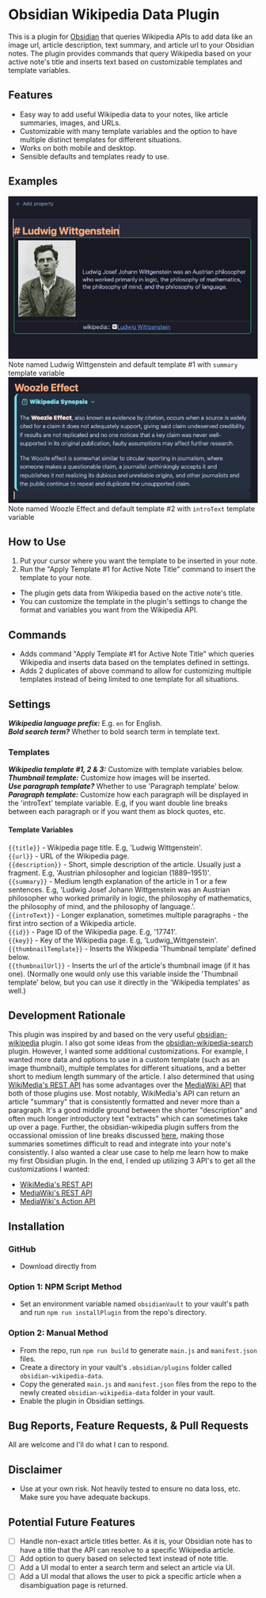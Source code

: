 # Obsidian Wikipedia Data Plugin
This is a plugin for [Obsidian](https://obsidian.md) that queries Wikipedia APIs to add data like an image url, article description, text summary, and article url to your Obsidian notes. The plugin provides commands that query Wikipedia based on your active note's title and inserts text based on customizable templates and template variables.
## Features
- Easy way to add useful Wikipedia data to your notes, like article summaries, images, and URLs.
- Customizable with many template variables and the option to have multiple distinct templates for different situations.
- Works on both mobile and desktop.
- Sensible defaults and templates ready to use.
## Examples
![Ludwig Wittgenstein](example.png)  
Note named Ludwig Wittgenstein and default template #1 with `summary` template variable  
![Woozle Effect](example2.png)  
Note named Woozle Effect and default template #2 with `introText` template variable
## How to Use
1. Put your cursor where you want the template to be inserted in your note.
2. Run the "Apply Template #1 for Active Note Title" command to insert the template to your note.
- The plugin gets data from Wikipedia based on the active note's title.
- You can customize the template in the plugin's settings to change the format and variables you want from the Wikipedia API.
## Commands
- Adds command "Apply Template #1 for Active Note Title" which queries Wikipedia and inserts data based on the templates defined in settings.
- Adds 2 duplicates of above command to allow for customizing multiple templates instead of being limited to one template for all situations.
## Settings
***Wikipedia language prefix:*** E.g. `en` for English.   
***Bold search term?*** Whether to bold search term in template text.  
### Templates
***Wikipedia template #1, 2 & 3:*** Customize with template variables below.  
***Thumbnail template:*** Customize how images will be inserted.  
***Use paragraph template?*** Whether to use 'Paragraph template' below.  
***Paragraph template:*** Customize how each paragraph will be displayed in the 'introText' template variable. E.g, if you want double line breaks between each paragraph or if you want them as block quotes, etc.  
#### Template Variables
`{{title}}` - Wikipedia page title. E.g, 'Ludwig Wittgenstein'.  
`{{url}}` - URL of the Wikipedia page.  
`{{description}}` - Short, simple description of the article. Usually just a fragment. E.g, 'Austrian philosopher and logician (1889–1951)'.  
`{{summary}}` - Medium length explanation of the article in 1 or a few sentences. E.g, 'Ludwig Josef Johann Wittgenstein was an Austrian philosopher who worked primarily in   logic, the philosophy of mathematics, the philosophy of mind, and the philosophy of language.'.  
`{{introText}}` - Longer explanation, sometimes multiple paragraphs - the first intro section of a Wikipedia article.  
`{{id}}` - Page ID of the Wikipedia page. E.g, '17741'.  
`{{key}}` - Key of the Wikipedia page. E.g, 'Ludwig_Wittgenstein'.  
`{{thumbnailTemplate}}` - Inserts the Wikipedia 'Thumbnail template' defined below.  
`{{thumbnailUrl}}` - Inserts the url of the article's thumbnail image (if it has one). (Normally one would only use this variable inside the 'Thumbnail template' below, but   you can use it directly in the 'Wikipedia templates' as well.)  
## Development Rationale
This plugin was inspired by and based on the very useful [obsidian-wikipedia](https://github.com/jmilldotdev/obsidian-wikipedia) plugin. I also got some ideas from the [obsidian-wikipedia-search](https://github.com/StrangeGirlMurph/obsidian-wikipedia-search) plugin. However, I wanted some additional customizations. For example, I wanted more data and options to use in a custom template (such as an image thumbnail), multiple templates for different situations, and a better short to medium length summary of the article. I also determined that using [WikiMedia's REST API](https://en.wikipedia.org/api/rest_v1/) has some advantages over the [MediaWiki API](https://www.mediawiki.org/wiki/API:Main_page) that both of those plugins use. Most notably, WikiMedia's API can return an article "summary" that is consistently formatted and never more than a paragraph. It's a good middle ground between the shorter "description" and often much longer introductory text "extracts" which can sometimes take up over a page. Further, the obsidian-wikipedia plugin suffers from the occassional omission of line breaks discussed [here](https://phabricator.wikimedia.org/T201946), making those summaries sometimes difficult to read and integrate into your note's consistently. I also wanted a clear use case to help me learn how to make my first Obsidian plugin.
In the end, I ended up utilizing 3 API's to get all the customizations I wanted:
- [WikiMedia's REST API](https://en.wikipedia.org/api/rest_v1/)
- [MediaWiki's REST API](https://www.mediawiki.org/wiki/API:REST_API)
- [MediaWiki's Action API](https://www.mediawiki.org/wiki/API:Main_page)
## Installation
### GitHub
- Download directly from 
### Option 1: NPM Script Method
- Set an environment variable named `obsidianVault` to your vault's path and run `npm run installPlugin` from the repo's directory.
### Option 2: Manual Method
- From the repo, run `npm run build` to generate `main.js` and `manifest.json` files.
- Create a directory in your vault's `.obsidian/plugins` folder called `obsidian-wikipedia-data`.
- Copy the generated `main.js` and `manifest.json` files from the repo to the newly created `obsidian-wikipedia-data` folder in your vault.
- Enable the plugin in Obsidian settings.
## Bug Reports, Feature Requests, & Pull Requests
All are welcome and I'll do what I can to respond.
## Disclaimer
- Use at your own risk. Not heavily tested to ensure no data loss, etc. Make sure you have adequate backups.
## Potential Future Features
- [ ] Handle non-exact article titles better. As it is, your Obsidian note has to have a title that the API can resolve to a specific Wikipedia article.
- [ ] Add option to query based on selected text instead of note title.
- [ ] Add a UI modal to enter a search term and select an article via UI.
- [ ] Add a UI modal that allows the user to pick a specific article when a disambiguation page is returned.
